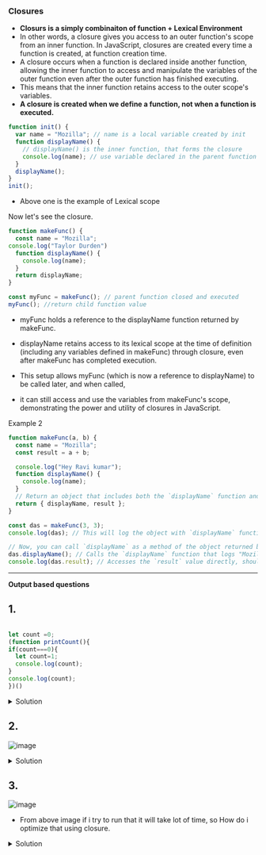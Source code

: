 ### Closures


- **Closurs is a simply combinaiton of function + Lexical Environment**
-  In other words, a closure gives you access to an outer function's scope from an inner function. In JavaScript, closures are created every time a function is created, at function creation time.
-  A closure occurs when a function is declared inside another function, allowing the inner function to access and manipulate the variables of the outer function even after the outer function has finished executing.
- This means that the inner function retains access to the outer scope's variables.
-  **A closure is created when we define a function, not when a function is executed.**

```js
function init() {
  var name = "Mozilla"; // name is a local variable created by init
  function displayName() {
    // displayName() is the inner function, that forms the closure
    console.log(name); // use variable declared in the parent function // Mozilla
  }
  displayName();
}
init();

```
- Above one is the example of Lexical scope

Now let's see the closure.

```js
function makeFunc() {
  const name = "Mozilla";
console.log("Taylor Durden")
  function displayName() {
    console.log(name);
  }
  return displayName;
}

const myFunc = makeFunc(); // parent function closed and executed
myFunc(); //return child function value
```

- myFunc holds a reference to the displayName function returned by makeFunc.
- displayName retains access to its lexical scope at the time of definition (including any variables defined in makeFunc) through closure, even after makeFunc has completed execution.

- This setup allows myFunc (which is now a reference to displayName) to be called later, and when called,
- it can still access and use the variables from makeFunc's scope, demonstrating the power and utility of closures in JavaScript.

Example 2

```js
function makeFunc(a, b) {
  const name = "Mozilla";
  const result = a + b;

  console.log("Hey Ravi kumar");
  function displayName() {
    console.log(name);
  }
  // Return an object that includes both the `displayName` function and the `result`
  return { displayName, result };
}

const das = makeFunc(3, 3);
console.log(das); // This will log the object with `displayName` function and `result` value

// Now, you can call `displayName` as a method of the object returned by `makeFunc`
das.displayName(); // Calls the `displayName` function that logs "Mozilla"
console.log(das.result); // Accesses the `result` value directly, should log 6

```
_________________________________________

**Output based questions**

## 1.

```js

let count =0;
(function printCount(){
if(count===0){
  let count=1;
  console.log(count);
}
console.log(count);
})()
```
<details>
  <summary>Solution</summary>

  
```js
let count =0;
(function printCount(){
if(count===0){
  let count=1; //by shadowing 
  console.log(count); //1
}
//outside block still count =0;
console.log(count); //0
})()

```
  
</details>

## 2.

![image](https://github.com/venkatdas/Interview_prep/assets/43024084/64e9ce1e-dda1-444b-8bf3-e1099e7bfcf0)


<details>
  <summary>Solution</summary>

```js
function createBase(num) {
  return function (innerNum) {
    console.log(innerNum + num);
  };
}

var addSix = createBase(6);
addSix(10); // returns 16
addSix(21); // returns 27

//you can create the closure to keep the value passed to cretaeBase even after the 
//inner function returned
```
</details>


## 3.

![image](https://github.com/venkatdas/Interview_prep/assets/43024084/88361a9d-836e-4c21-a980-f6d9a4e467b6)
- From above image if i try to run that it will take lot of time, so How do i optimize that using closure.

<details>
  <summary>Solution</summary>


![image](https://github.com/venkatdas/Interview_prep/assets/43024084/28bf3c7e-b843-4932-bf5f-752b867660dd)


![image](https://github.com/venkatdas/Interview_prep/assets/43024084/f2ddc714-d2ab-46b3-b660-be6f597182ed)


</details>




